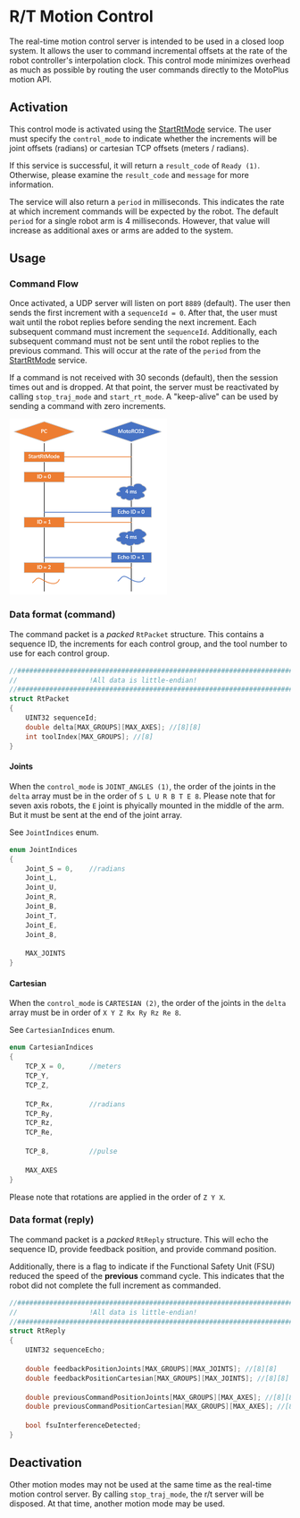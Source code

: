 <!--
SPDX-FileCopyrightText: 2025, Yaskawa America, Inc.
SPDX-FileCopyrightText: 2025, Delft University of Technology

SPDX-License-Identifier: CC-BY-SA-4.0
-->

# R/T Motion Control

The real-time motion control server is intended to be used in a closed loop system.
It allows the user to command incremental offsets at the rate of the robot controller's interpolation clock.
This control mode minimizes overhead as much as possible by routing the user commands directly to the MotoPlus motion API.

## Activation

This control mode is activated using the [StartRtMode](ros_api.md#start_rt_mode) service.
The user must specify the `control_mode` to indicate whether the increments will be joint offsets (radians) or cartesian TCP offsets (meters / radians).

If this service is successful, it will return a `result_code` of `Ready (1)`.
Otherwise, please examine the `result_code` and `message` for more information.

The service will also return a `period` in milliseconds.
This indicates the rate at which increment commands will be expected by the robot.
The default `period` for a single robot arm is 4 milliseconds.
However, that value will increase as additional axes or arms are added to the system.

## Usage

### Command Flow

Once activated, a UDP server will listen on port `8889` (default).
The user then sends the first increment with a `sequenceId = 0`.
After that, the user must wait until the robot replies before sending the next increment.
Each subsequent command must increment the `sequenceId`. Additionally, each subsequent command must not be sent until the robot replies to the previous command.
This will occur at the rate of the `period` from the [StartRtMode](ros_api.md#start_rt_mode) service.

If a command is not received with 30 seconds (default), then the session times out and is dropped.
At that point, the server must be reactivated by calling `stop_traj_mode` and `start_rt_mode`.
A "keep-alive" can be used by sending a command with zero increments.

<img src="img/RtFlow.png" alt="Command Flow" />

### Data format (command)

The command packet is a *packed* `RtPacket` structure.
This contains a sequence ID, the increments for each control group, and the tool number to use for each control group.

```c
//##########################################################################
//                  !All data is little-endian!
//##########################################################################
struct RtPacket
{
    UINT32 sequenceId;
    double delta[MAX_GROUPS][MAX_AXES]; //[8][8]
    int toolIndex[MAX_GROUPS]; //[8]
}
```

#### Joints

When the `control_mode` is `JOINT_ANGLES (1)`, the order of the joints in the `delta` array must be in the order of `S L U R B T E 8`.
Please note that for seven axis robots, the `E` joint is phyically mounted in the middle of the arm.
But it must be sent at the end of the joint array.

See `JointIndices` enum.

```c
enum JointIndices
{
    Joint_S = 0,    //radians
    Joint_L,
    Joint_U,
    Joint_R,
    Joint_B,
    Joint_T,
    Joint_E,
    Joint_8,

    MAX_JOINTS
}
```

#### Cartesian

When the `control_mode` is `CARTESIAN (2)`, the order of the joints in the `delta` array must be in order of `X Y Z Rx Ry Rz Re 8`.

See `CartesianIndices` enum.

```c
enum CartesianIndices
{
    TCP_X = 0,      //meters
    TCP_Y,
    TCP_Z,

    TCP_Rx,         //radians
    TCP_Ry,
    TCP_Rz,
    TCP_Re,

    TCP_8,          //pulse

    MAX_AXES
}
```

Please note that rotations are applied in the order of `Z Y X`.

### Data format (reply)

The command packet is a *packed* `RtReply` structure.
This will echo the sequence ID, provide feedback position, and provide command position.

Additionally, there is a flag to indicate if the Functional Safety Unit (FSU) reduced the speed of the **previous** command cycle.
This indicates that the robot did not complete the full increment as commanded.

```c
//##########################################################################
//                  !All data is little-endian!
//##########################################################################
struct RtReply
{
    UINT32 sequenceEcho;
    
    double feedbackPositionJoints[MAX_GROUPS][MAX_JOINTS]; //[8][8]
    double feedbackPositionCartesian[MAX_GROUPS][MAX_JOINTS]; //[8][8]

    double previousCommandPositionJoints[MAX_GROUPS][MAX_AXES]; //[8][8]
    double previousCommandPositionCartesian[MAX_GROUPS][MAX_AXES]; //[8][8]

    bool fsuInterferenceDetected;
}
```

## Deactivation

Other motion modes may not be used at the same time as the real-time motion control server.
By calling `stop_traj_mode`, the r/t server will be disposed.
At that time, another motion mode may be used.
